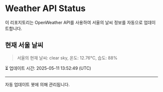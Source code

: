 
# Weather API Status

이 리포지토리는 OpenWeather API를 사용하여 서울의 날씨 정보를 자동으로 업데이트합니다.

## 현재 서울 날씨
> 서울의 현재 날씨: clear sky, 온도: 12.76°C, 습도: 88%

⏳ 업데이트 시간: 2025-05-11 13:52:49 (UTC)

---
자동 업데이트 봇에 의해 관리됩니다.
